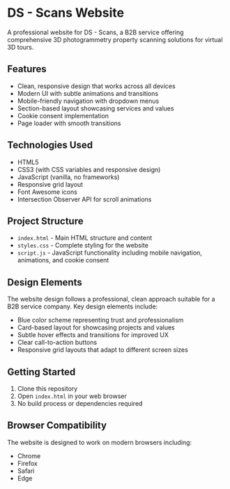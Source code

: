 # DS - Scans Website

A professional website for DS - Scans, a B2B service offering comprehensive 3D photogrammetry property scanning solutions for virtual 3D tours.

## Features

- Clean, responsive design that works across all devices
- Modern UI with subtle animations and transitions
- Mobile-friendly navigation with dropdown menus
- Section-based layout showcasing services and values
- Cookie consent implementation
- Page loader with smooth transitions

## Technologies Used

- HTML5
- CSS3 (with CSS variables and responsive design)
- JavaScript (vanilla, no frameworks)
- Responsive grid layout
- Font Awesome icons
- Intersection Observer API for scroll animations

## Project Structure

- `index.html` - Main HTML structure and content
- `styles.css` - Complete styling for the website
- `script.js` - JavaScript functionality including mobile navigation, animations, and cookie consent

## Design Elements

The website design follows a professional, clean approach suitable for a B2B service company. Key design elements include:

- Blue color scheme representing trust and professionalism
- Card-based layout for showcasing projects and values
- Subtle hover effects and transitions for improved UX
- Clear call-to-action buttons
- Responsive grid layouts that adapt to different screen sizes

## Getting Started

1. Clone this repository
2. Open `index.html` in your web browser
3. No build process or dependencies required

## Browser Compatibility

The website is designed to work on modern browsers including:
- Chrome
- Firefox
- Safari
- Edge 